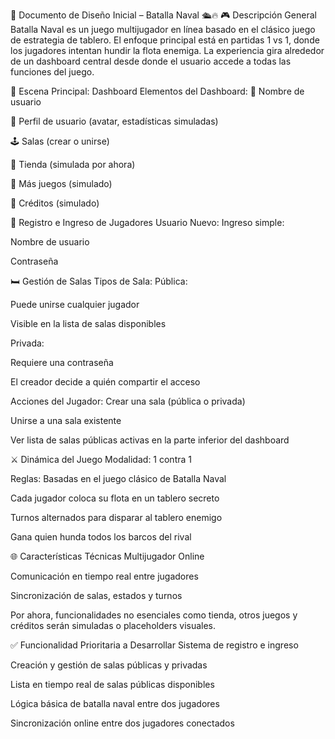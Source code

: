📘 Documento de Diseño Inicial – Batalla Naval 🛳️🔥
🎮 Descripción General
Batalla Naval es un juego multijugador en línea basado en el clásico juego de estrategia de tablero. El enfoque principal está en partidas 1 vs 1, donde los jugadores intentan hundir la flota enemiga. La experiencia gira alrededor de un dashboard central desde donde el usuario accede a todas las funciones del juego.

🧭 Escena Principal: Dashboard
Elementos del Dashboard:
👤 Nombre de usuario

🪪 Perfil de usuario (avatar, estadísticas simuladas)

🕹️ Salas (crear o unirse)

🏪 Tienda (simulada por ahora)

🎲 Más juegos (simulado)

🧾 Créditos (simulado)

👥 Registro e Ingreso de Jugadores
Usuario Nuevo:
Ingreso simple:

Nombre de usuario

Contraseña

🛏️ Gestión de Salas
Tipos de Sala:
Pública:

Puede unirse cualquier jugador

Visible en la lista de salas disponibles

Privada:

Requiere una contraseña

El creador decide a quién compartir el acceso

Acciones del Jugador:
Crear una sala (pública o privada)

Unirse a una sala existente

Ver lista de salas públicas activas en la parte inferior del dashboard

⚔️ Dinámica del Juego
Modalidad: 1 contra 1

Reglas: Basadas en el juego clásico de Batalla Naval

Cada jugador coloca su flota en un tablero secreto

Turnos alternados para disparar al tablero enemigo

Gana quien hunda todos los barcos del rival

🌐 Características Técnicas
Multijugador Online

Comunicación en tiempo real entre jugadores

Sincronización de salas, estados y turnos

Por ahora, funcionalidades no esenciales como tienda, otros juegos y créditos serán simuladas o placeholders visuales.

✅ Funcionalidad Prioritaria a Desarrollar
Sistema de registro e ingreso

Creación y gestión de salas públicas y privadas

Lista en tiempo real de salas públicas disponibles

Lógica básica de batalla naval entre dos jugadores

Sincronización online entre dos jugadores conectados

